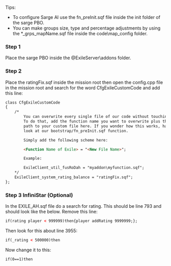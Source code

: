 Tips:
- To configure Sarge AI use the fn_preInit.sqf file inside the init folder of the sarge PBO.
- You can make groups size, type and percentage adjustments by using the *_grps_mapName.sqf file inside the code\map_config folder.

### Step 1
Place the sarge PBO inside the @ExileServer\addons folder.

### Step 2
Place the ratingFix.sqf inside the mission root then open the config.cpp file in the mission root and search for the word CfgExileCustomCode and add this line:
```html
class CfgExileCustomCode 
{
	/*
		You can overwrite every single file of our code without touching it.
		To do that, add the function name you want to overwrite plus the 
		path to your custom file here. If you wonder how this works, have a
		look at our bootstrap/fn_preInit.sqf function.

		Simply add the following scheme here:

		<Function Name of Exile> = "<New File Name>";

		Example:

		ExileClient_util_fusRoDah = "myaddon\myfunction.sqf";
	*/
	ExileClient_system_rating_balance = "ratingFix.sqf";
};
```

### Step 3 InfiniStar (Optional)
In the EXILE_AH.sqf file do a search for rating. This should be line 793 and should look like the below. Remove this line:
```html
if(rating player < 999999)then{player addRating 9999999;};
```
Then look for this about line 3955:
```html
if(_rating < 500000)then
```
Now change it to this:
```html
if(0==1)then
```
